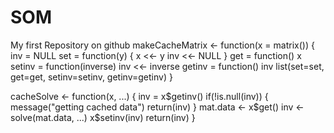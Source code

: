 SOM
===

My first Repository on github
makeCacheMatrix <- function(x = matrix()) {
        inv = NULL
        set = function(y) {
                x <<- y
                inv <<- NULL
        }
get = function() x
        setinv = function(inverse) inv <<- inverse
        getinv = function() inv
        list(set=set, get=get, setinv=setinv, getinv=getinv)
}


cacheSolve <- function(x, ...) {
         inv = x$getinv()
        if(!is.null(inv)) {
                message("getting cached data")
                return(inv)
        }
        mat.data <- x$get()
        inv <- solve(mat.data, ...)
        x$setinv(inv)
        return(inv)
}
